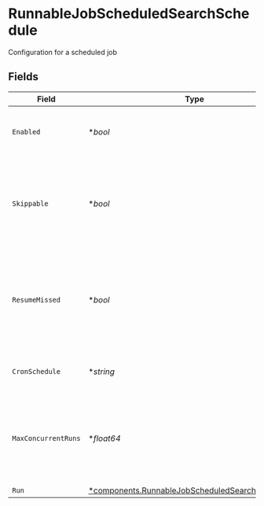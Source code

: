 # RunnableJobScheduledSearchSchedule

Configuration for a scheduled job


## Fields

| Field                                                                                                                 | Type                                                                                                                  | Required                                                                                                              | Description                                                                                                           |
| --------------------------------------------------------------------------------------------------------------------- | --------------------------------------------------------------------------------------------------------------------- | --------------------------------------------------------------------------------------------------------------------- | --------------------------------------------------------------------------------------------------------------------- |
| `Enabled`                                                                                                             | **bool*                                                                                                               | :heavy_minus_sign:                                                                                                    | Enable to configure scheduling for this Collector                                                                     |
| `Skippable`                                                                                                           | **bool*                                                                                                               | :heavy_minus_sign:                                                                                                    | Skippable jobs can be delayed, up to their next run time, if the system is hitting concurrency limits                 |
| `ResumeMissed`                                                                                                        | **bool*                                                                                                               | :heavy_minus_sign:                                                                                                    | If Stream Leader (or single instance) restarts, run all missed jobs according to their original schedules             |
| `CronSchedule`                                                                                                        | **string*                                                                                                             | :heavy_minus_sign:                                                                                                    | A cron schedule on which to run this job                                                                              |
| `MaxConcurrentRuns`                                                                                                   | **float64*                                                                                                            | :heavy_minus_sign:                                                                                                    | The maximum number of instances of this scheduled job that may be running at any time                                 |
| `Run`                                                                                                                 | [*components.RunnableJobScheduledSearchRunSettings](../../models/components/runnablejobscheduledsearchrunsettings.md) | :heavy_minus_sign:                                                                                                    | N/A                                                                                                                   |